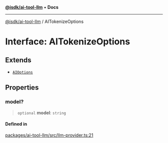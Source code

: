 [**@isdk/ai-tool-llm**](../README.md) • **Docs**

***

[@isdk/ai-tool-llm](../globals.md) / AITokenizeOptions

# Interface: AITokenizeOptions

## Extends

- [`AIOptions`](AIOptions.md)

## Properties

### model?

> `optional` **model**: `string`

#### Defined in

[packages/ai-tool-llm/src/llm-provider.ts:21](https://github.com/isdk/ai-tool-llm.js/blob/6dca0b043de83937d92e2b5f936238ef46f7ef86/src/llm-provider.ts#L21)
